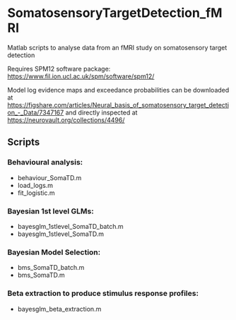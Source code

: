 # SomatosensoryTargetDetection_fMRI
Matlab scripts to analyse data from an fMRI study on somatosensory target detection

Requires SPM12 software package: https://www.fil.ion.ucl.ac.uk/spm/software/spm12/

Model log evidence maps and exceedance probabilities can be downloaded at https://figshare.com/articles/Neural_basis_of_somatosensory_target_detection_-_Data/7347167 and directly inspected at https://neurovault.org/collections/4496/

## Scripts
### Behavioural analysis:
* behaviour_SomaTD.m
* load_logs.m
* fit_logistic.m

### Bayesian 1st level GLMs:
* bayesglm_1stlevel_SomaTD_batch.m
* bayesglm_1stlevel_SomaTD.m

### Bayesian Model Selection:
* bms_SomaTD_batch.m
* bms_SomaTD.m

### Beta extraction to produce stimulus response profiles:
* bayesglm_beta_extraction.m
